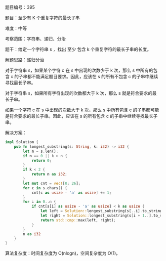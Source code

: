 题目编号：395

题目：至少有 K 个重复字符的最长子串

难度：中等

考察范围：字符串、递归、分治

题干：给定一个字符串 s ，找出 至少 包含 k 个重复字符的最长子串的长度。

解题思路：递归分治

对于字符串 s，如果某个字符 c 在 s 中出现的次数少于 k 次，那么 s 中所有的包含 c 的子串都不能满足题目要求。因此，应该在 s 的所有不包含 c 的子串中继续寻找最长子串。

对于字符串 s，如果所有字符出现的次数都大于 k 次，那么 s 就是符合要求的最长子串。

如果一个字符 c 在 s 中出现的次数大于 k 次，那么 s 中所有包含 c 的子串都可能是符合要求的最长子串。因此，应该在 s 的所有包含 c 的子串中继续寻找最长子串。

解决方案：

```rust
impl Solution {
    pub fn longest_substring(s: String, k: i32) -> i32 {
        let n = s.len();
        if n == 0 || k > n {
            return 0;
        }
        if k < 2 {
            return n as i32;
        }
        let mut cnt = vec![0; 26];
        for c in s.chars() {
            cnt[c as usize - 'a' as usize] += 1;
        }
        for i in 0..n {
            if cnt[s[i] as usize - 'a' as usize] < k as usize {
                let left = Solution::longest_substring(s[..i].to_string(), k);
                let right = Solution::longest_substring(s[i + 1..].to_string(), k);
                return std::cmp::max(left, right);
            }
        }
        n as i32
    }
}
```

算法复杂度：时间复杂度为 O(nlogn)，空间复杂度为 O(1)。